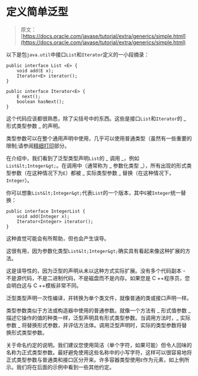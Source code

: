 # 定义简单泛型

> 原文： [https://docs.oracle.com/javase/tutorial/extra/generics/simple.html](https://docs.oracle.com/javase/tutorial/extra/generics/simple.html)

以下是包`java.util`中接口`List`和`Iterator`定义的一小段摘录：

```
public interface List <E> {
    void add(E x);
    Iterator<E> iterator();
}

public interface Iterator<E> {
    E next();
    boolean hasNext();
}

```

这个代码应该都很熟悉，除了尖括号中的东西。这些是接口`List`和`Iterator`的 _ 形式类型参数 _ 的声明。

类型参数可以在整个通用声明中使用，几乎可以使用普通类型（虽然有一些重要的限制;请参阅[精细打印](fineprint.html)部分。

在介绍中，我们看到了泛型类型声明`List`的 _ 调用 _，例如`List&lt;Integer&gt;`。在调用中（通常称为 _ 参数化类型 _），所有出现的形式类型参数（在这种情况下为`E`）都被 _ 实际类型参数 _ 替换（在这种情况下， `Integer`）。

你可以想象`List&lt;Integer&gt;`代表`List`的一个版本，其中`E`被`Integer`统一替换：

```
public interface IntegerList {
    void add(Integer x);
    Iterator<Integer> iterator();
}

```

这种直觉可能会有所帮助，但也会产生误导。

这很有用，因为参数化类型`List&lt;Integer&gt;`确实具有看起来像这种扩展的方法。

这是误导性的，因为泛型的声明从未以这种方式实际扩展。没有多个代码副本 - 不是源代码，不是二进制代码，不是磁盘而不是内存。如果您是 C ++程序员，您会明白这与 C ++模板非常不同。

泛型类型声明一次性编译，并转换为单个类文件，就像普通的类或接口声明一样。

类型参数类似于方法或构造器中使用的普通参数。就像一个方法有 _ 形式值参数 _ 描述它操作的值的种类一样，泛型声明具有形式类型参数。当调用方法时，_ 实际参数 _ 将替换形式参数，并评估方法体。调用泛型声明时，实际的类型参数将替换形式类型参数。

关于命名约定的说明。我们建议您使用简洁（单个字符，如果可能）但令人回味的名称为正式类型参数。最好避免使用这些名称中的小写字符，这样可以很容易地将正式类型参数与普通类和接口区分开来。许多容器类型使用`E`作为元素，如上例所示。我们将在后面的示例中看到一些其他约定。